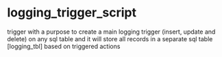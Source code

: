 # logging_trigger_script
trigger with a purpose to create a main logging trigger (insert, update and delete) on any sql table and it will store all records in a separate sql table [logging_tbl] based on triggered actions
